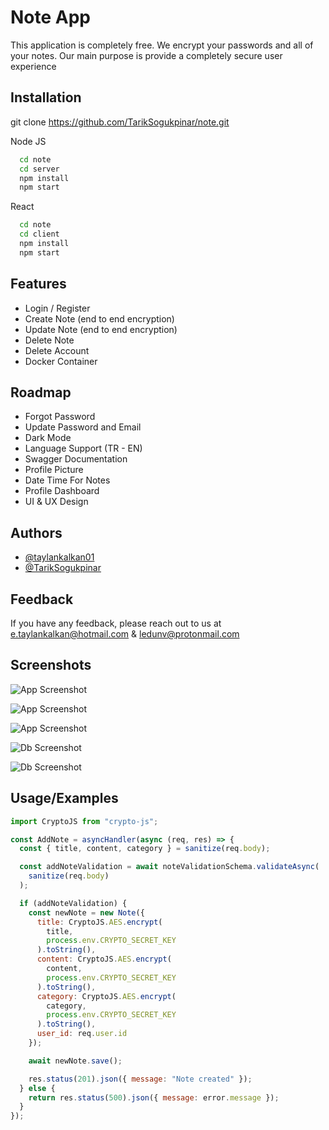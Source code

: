 
# Note App

This application is completely free. We encrypt your passwords and all of your notes. Our main  purpose is provide a completely secure user experience

## Installation

git clone https://github.com/TarikSogukpinar/note.git

Node JS

```bash
  cd note
  cd server
  npm install
  npm start 

```

React

```bash
  cd note
  cd client
  npm install
  npm start

```
    
## Features

- Login / Register
- Create Note (end to end encryption)
- Update Note (end to end encryption)
- Delete Note
- Delete Account
- Docker Container


## Roadmap

- Forgot Password
- Update Password and Email
- Dark Mode
- Language Support (TR - EN)
- Swagger Documentation
- Profile Picture
- Date Time For Notes
- Profile Dashboard
- UI & UX Design





## Authors

- [@taylankalkan01](https://github.com/taylankalkan01)
- [@TarikSogukpinar](https://github.com/TarikSogukpinar)


## Feedback

If you have any feedback, please reach out to us at e.taylankalkan@hotmail.com & ledunv@protonmail.com


## Screenshots

![App Screenshot](https://cdn.discordapp.com/attachments/996926716540878951/1031226164171243590/FireShot_Capture_002_-_Note_App_-_localhost.png)

![App Screenshot](https://cdn.discordapp.com/attachments/996926716540878951/1021935709285789828/unknown.png)

![App Screenshot](https://cdn.discordapp.com/attachments/996926716540878951/1021935799601733733/unknown.png)

![Db Screenshot](https://cdn.discordapp.com/attachments/996926716540878951/1021936173171626044/unknown.png)

![Db Screenshot](https://cdn.discordapp.com/attachments/996926716540878951/1021935450807607326/unknown.png)


## Usage/Examples

```javascript
import CryptoJS from "crypto-js";

const AddNote = asyncHandler(async (req, res) => {
  const { title, content, category } = sanitize(req.body);

  const addNoteValidation = await noteValidationSchema.validateAsync(
    sanitize(req.body)
  );

  if (addNoteValidation) {
    const newNote = new Note({
      title: CryptoJS.AES.encrypt(
        title,
        process.env.CRYPTO_SECRET_KEY
      ).toString(),
      content: CryptoJS.AES.encrypt(
        content,
        process.env.CRYPTO_SECRET_KEY
      ).toString(),
      category: CryptoJS.AES.encrypt(
        category,
        process.env.CRYPTO_SECRET_KEY
      ).toString(),
      user_id: req.user.id
    });

    await newNote.save();

    res.status(201).json({ message: "Note created" });
  } else {
    return res.status(500).json({ message: error.message });
  }
});
```

